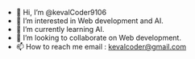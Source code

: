- 👋 Hi, I’m @kevalCoder9106
- 👀 I’m interested in Web development and AI.
- 🌱 I’m currently learning AI.
- 💞️ I’m looking to collaborate on Web development. 
- 📫 How to reach me email : kevalcoder@gmail.com

<!---
kevalCoder9106/kevalCoder9106 is a ✨ special ✨ repository because its `README.md` (this file) appears on your GitHub profile.
You can click the Preview link to take a look at your changes.
--->
